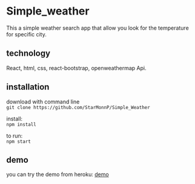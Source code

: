 # Simple_weather
This a simple weather search app that allow you look for the temperature for specific city.

## technology
React, html, css, react-bootstrap, openweathermap Api.

## installation
download with command line  
`git clone https://github.com/StarMonnP/Simple_Weather`

install:  
`npm install`

to run:  
`npm start`

## demo
you can try the demo from heroku: [demo](https://simple-weather-02.herokuapp.com/)
